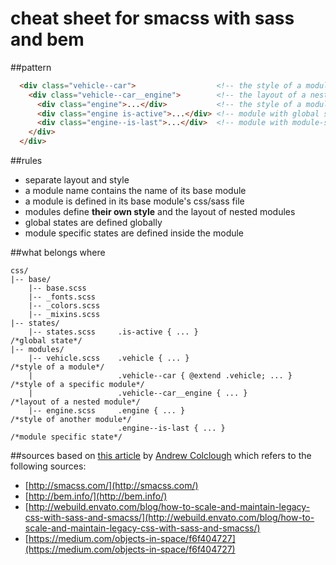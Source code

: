 cheat sheet for smacss with sass and bem
=========

##pattern
```html
  <div class="vehicle--car">                  <!-- the style of a module -->
    <div class="vehicle--car__engine">        <!-- the layout of a nested module -->
      <div class="engine">...</div>           <!-- the style of a module -->
      <div class="engine is-active">...</div> <!-- module with global state -->
      <div class="engine--is-last">...</div>  <!-- module with module-specific state -->
    </div>
  </div>
```

##rules
* separate layout and style
* a module name contains the name of its base module
* a module is defined in its base module's css/sass file
* modules define **their own style** and the layout of nested modules
* global states are defined globally
* module specific states are defined inside the module

##what belongs where
```
css/
|-- base/
    |-- base.scss
    |-- _fonts.scss
    |-- _colors.scss
    |-- _mixins.scss
|-- states/
    |-- states.scss     .is-active { ... }                          /*global state*/
|-- modules/
    |-- vehicle.scss    .vehicle { ... }                            /*style of a module*/
    |                   .vehicle--car { @extend .vehicle; ... }     /*style of a specific module*/
    |                   .vehicle--car__engine { ... }               /*layout of a nested module*/
    |-- engine.scss     .engine { ... }                             /*style of another module*/
                        .engine--is-last { ... }                    /*module specific state*/
```

##sources
based on [this article](https://medium.com/objects-in-space/f6f404727) by [Andrew Colclough](https://twitter.com/wtc) which refers to the following sources:
* [http://smacss.com/](http://smacss.com/)
* [http://bem.info/](http://bem.info/)
* [http://webuild.envato.com/blog/how-to-scale-and-maintain-legacy-css-with-sass-and-smacss/](http://webuild.envato.com/blog/how-to-scale-and-maintain-legacy-css-with-sass-and-smacss/)
* [https://medium.com/objects-in-space/f6f404727](https://medium.com/objects-in-space/f6f404727)
